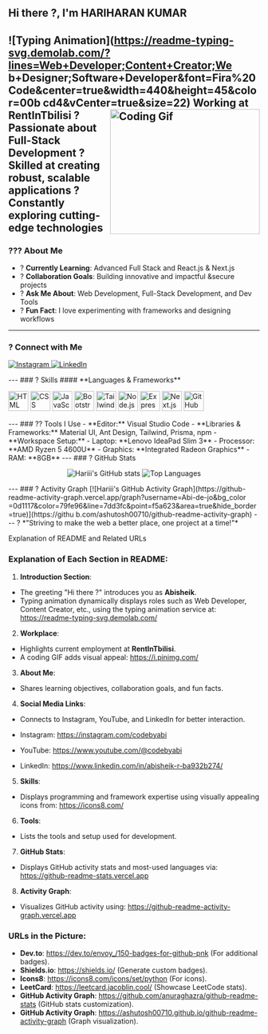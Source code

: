 ## Hi there ?, I'm **HARIHARAN KUMAR**
![Typing
Animation](https://readme-typing-svg.demolab.com/?lines=Web+Developer;Content+Creator;We
b+Designer;Software+Developer&font=Fira%20Code&center=true&width=440&height=45&color=00b
cd4&vCenter=true&size=22)
Working at **RentInTbilisi**
<img align="right"
src="https://i.pinimg.com/originals/47/f0/34/47f0342cec72b800463bf003eac1257e.gif"
alt="Coding Gif" width="300" height="250" />
? Passionate about **Full-Stack Development**
? Skilled at creating robust, scalable applications
? Constantly exploring cutting-edge technologies
---
### ??? About Me
- ? **Currently Learning**: Advanced Full Stack and React.js & Next.js
- ? **Collaboration Goals**: Building innovative and impactful &secure projects
- ? **Ask Me About**: Web Development, Full-Stack Development, and Dev Tools
- ? **Fun Fact**: I love experimenting with frameworks and designing workflows
---
### ? Connect with Me
<p align="left">
<a href="https://www.instagram.com/aesthetic_boy_hariiii/" target="_blank">
<img
src="https://img.shields.io/badge/Instagram-E4405F?style=for-the-badge&logo=instagram&lo
goColor=white" alt="Instagram" />
</a>
<!-- <a href="https://www.youtube.com/@codebyabi" target="_blank">
<img
src="https://img.shields.io/badge/YouTube-FF0000?style=for-the-badge&logo=youtube&logoCo
lor=white" alt="YouTube" /> -->
</a>

<a href="https://www.linkedin.com/in/hariharankm/" target="_blank">
<img
src="https://img.shields.io/badge/LinkedIn-blue?style=for-the-badge&logo=linkedin&logoCo
lor=white" alt="LinkedIn" />
</a>
</p>
---
### ? Skills
#### **Languages & Frameworks**
<p align="left">
<img height="40" src="https://img.icons8.com/color/48/000000/html-5.png" alt="HTML"
title="HTML" />
<img height="40" src="https://img.icons8.com/color/48/000000/css3.png" alt="CSS"
title="CSS" />
<img height="40" src="https://img.icons8.com/color/48/000000/javascript.png"
alt="JavaScript" title="JavaScript" />
<img height="40" src="https://img.icons8.com/color/48/000000/bootstrap.png"
alt="Bootstrap" title="Bootstrap" />
<img height="40" src="https://img.icons8.com/color/48/tailwindcss.png" alt="Tailwind
CSS" title="Tailwind CSS" />
<img height="40" src="https://img.icons8.com/color/48/000000/nodejs.png" alt="Node.js"
title="Node.js" />
<img height="40" src="https://img.icons8.com/ios/50/express-js.png" alt="Express.js"
title="Express.js" />
<img height="40" src="https://img.icons8.com/color/48/nextjs.png" alt="Next.js"
title="Next.js" />
<img height="40" src="https://img.icons8.com/color/48/000000/github.png" alt="GitHub"
title="GitHub" />
</p>
---
### ?? Tools I Use
- **Editor:** Visual Studio Code
- **Libraries & Frameworks:** Material UI, Ant Design, Tailwind, Prisma, npm
- **Workspace Setup:**
- Laptop: **Lenovo IdeaPad Slim 3**
- Processor: **AMD Ryzen 5 4600U**
- Graphics: **Integrated Radeon Graphics**
- RAM: **8GB**
---
### ? GitHub Stats
<p align="center">
<img
src="https://github-readme-stats.vercel.app/api?username=Abi-de-jo&show_icons=true&theme
=radical" alt="Hariii's GitHub stats" />
<img
src="https://github-readme-stats.vercel.app/api/top-langs/?username=Abi-de-jo&layout=com
pact&theme=radical" alt="Top Languages" />

</p>
---
### ? Activity Graph
[![Hariii's GitHub Activity
Graph](https://github-readme-activity-graph.vercel.app/graph?username=Abi-de-jo&bg_color
=0d1117&color=79fe96&line=7dd3fc&point=f5a623&area=true&hide_border=true)](https://githu
b.com/ashutosh00710/github-readme-activity-graph)
---
? *"Striving to make the web a better place, one project at a time!"*

Explanation of README and Related URLs

### Explanation of Each Section in README:

1. **Introduction Section**:
- The greeting "Hi there ?" introduces you as **Abisheik**.
- Typing animation dynamically displays roles such as Web Developer, Content Creator, etc.,
using the typing animation service at:
https://readme-typing-svg.demolab.com/

2. **Workplace**:
- Highlights current employment at **RentInTbilisi**.
- A coding GIF adds visual appeal: https://i.pinimg.com/

3. **About Me**:
- Shares learning objectives, collaboration goals, and fun facts.

4. **Social Media Links**:
- Connects to Instagram, YouTube, and LinkedIn for better interaction.

- Instagram: https://instagram.com/codebyabi
- YouTube: https://www.youtube.com/@codebyabi
- LinkedIn: https://www.linkedin.com/in/abisheik-r-ba932b274/

5. **Skills**:
- Displays programming and framework expertise using visually appealing icons from:
https://icons8.com/

6. **Tools**:
- Lists the tools and setup used for development.

7. **GitHub Stats**:
- Displays GitHub activity stats and most-used languages via:
https://github-readme-stats.vercel.app

8. **Activity Graph**:
- Visualizes GitHub activity using: https://github-readme-activity-graph.vercel.app

### URLs in the Picture:
- **Dev.to**: https://dev.to/envoy_/150-badges-for-github-pnk (For additional badges).
- **Shields.io**: https://shields.io/ (Generate custom badges).
- **Icons8**: https://icons8.com/icons/set/python (For icons).
- **LeetCard**: https://leetcard.jacoblin.cool/ (Showcase LeetCode stats).
- **GitHub Activity Graph**: https://github.com/anuraghazra/github-readme-stats (GitHub stats
customization).
- **GitHub Activity Graph**: https://ashutosh00710.github.io/github-readme-activity-graph (Graph
visualization).
